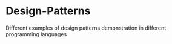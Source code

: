 # Design-Patterns
Different examples of design patterns demonstration in different programming languages
